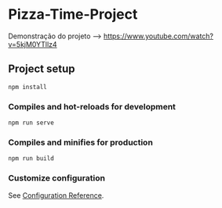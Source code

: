 # Pizza-Time-Project

Demonstração do projeto --> https://www.youtube.com/watch?v=5kjM0YTllz4

## Project setup
```
npm install
```

### Compiles and hot-reloads for development
```
npm run serve
```

### Compiles and minifies for production
```
npm run build
```

### Customize configuration
See [Configuration Reference](https://cli.vuejs.org/config/).
